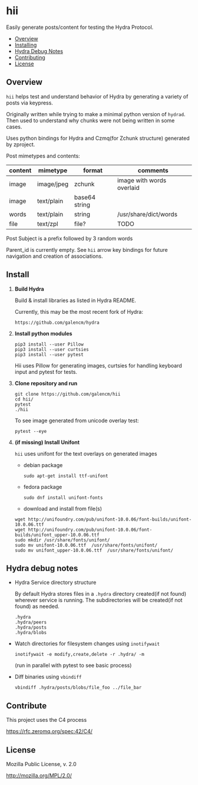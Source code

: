 # hii

Easily generate posts/content for testing the Hydra Protocol. 

* [Overview](#overview)
* [Installing](#install)
* [Hydra Debug Notes](#hydra-debug-notes)
* [Contributing](#contribute)
* [License](#license)

## Overview

`hii` helps test and understand behavior of Hydra by generating a variety of posts via keypress.

Originally written while trying to make a minimal python version of `hydrad`. Then used to understand why chunks were not being written in some cases.

Uses python bindings for Hydra and Czmq(for Zchunk structure) generated by zproject.

Post mimetypes and contents:

|content | mimetype   |    format        | comments
|--------|------------|------------------|-----------
|image   | image/jpeg |    zchunk        | image with words overlaid
|image   | text/plain |    base64 string | 
|words   | text/plain |    string        | /usr/share/dict/words 
|file    | text/zpl   |    file?         | TODO

Post Subject is a prefix followed by 3 random words

Parent_id is currently empty. See `hii` arrow key bindings for future navigation and creation of associations.

## Install

1. **Build Hydra** 

    Build & install libraries as listed in Hydra README.

    Currently, this may be the most recent fork of Hydra:  
    ```
    https://github.com/galencm/hydra
    ```

2. **Install python modules**

    ```
    pip3 install --user Pillow
    pip3 install --user curtsies
    pip3 install --user pytest
    ```  
    Hii uses Pillow for generating images, curtsies for handling keyboard input and pytest for tests.  
3. **Clone repository and run**

    ```
    git clone https://github.com/galencm/hii
    cd hii/
    pytest
    ./hii 
    ```
    To see image generated from unicode overlay test:
    ```
    pytest --eye
    ```

4. **(if missing) Install Unifont**

    `hii` uses unifont for the text overlays on generated images

    * debian package
        ```
        sudo apt-get install ttf-unifont
        ```

    * fedora package
        ```
        sudo dnf install unifont-fonts
        ```

    * download and install from file(s)
    ```
    wget http://unifoundry.com/pub/unifont-10.0.06/font-builds/unifont-10.0.06.ttf
    wget http://unifoundry.com/pub/unifont-10.0.06/font-builds/unifont_upper-10.0.06.ttf
    sudo mkdir /usr/share/fonts/unifont/
    sudo mv unifont-10.0.06.ttf  /usr/share/fonts/unifont/
    sudo mv unifont_upper-10.0.06.ttf  /usr/share/fonts/unifont/
    ```
## <a name="note"></a> Hydra debug notes

* Hydra Service directory structure

    By default Hydra stores files in a `.hydra` directory created(if not found) wherever service is running. The subdirectories will be created(if not found) as needed.

    ```
    .hydra
    .hydra/peers
    .hydra/posts
    .hydra/blobs
    ```
* Watch directories for filesystem changes using `inotifywait` 
    
    ```
    inotifywait -e modify,create,delete -r .hydra/ -m
    ```  
    (run in parallel with pytest to see basic process)

* Diff binaries using `vbindiff`

    ```
    vbindiff .hydra/posts/blobs/file_foo ../file_bar
    ```

## Contribute

This project uses the C4 process

https://rfc.zeromq.org/spec:42/C4/

## License

Mozilla Public License, v. 2.0

http://mozilla.org/MPL/2.0/



